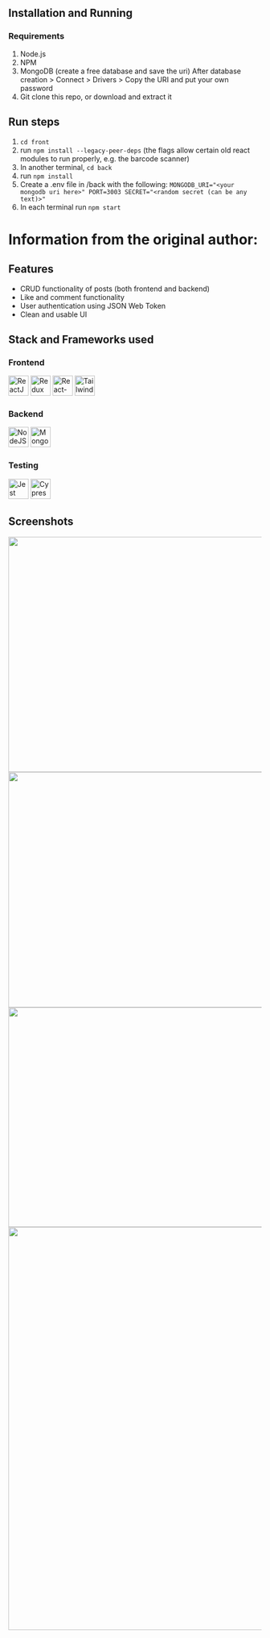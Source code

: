## Installation and Running

### Requirements

1. Node.js
2. NPM
3. MongoDB (create a free database and save the uri)
    After database creation > Connect > Drivers > Copy the URI and put your own password
4. Git clone this repo, or download and extract it

## Run steps
1. `cd front`
2. run `npm install --legacy-peer-deps` (the flags allow certain old react modules to run properly, e.g. the barcode scanner)
3. In another terminal, `cd back`
4. run `npm install`
5. Create a .env file in /back with the following:
    `MONGODB_URI="<your mongodb uri here>"
    PORT=3003
    SECRET="<random secret (can be any text)>"`
6. In each terminal run `npm start`


# Information from the original author:

## Features

- CRUD functionality of posts (both frontend and backend)
- Like and comment functionality
- User authentication using JSON Web Token
- Clean and usable UI

## Stack and Frameworks used

### Frontend

<img src="https://www.svgrepo.com/show/354259/react.svg"  width="40px" alt="ReactJS"> <img src="https://www.svgrepo.com/show/354274/redux.svg"  width="40px" alt="Redux"> <img src="https://www.svgrepo.com/show/354262/react-router.svg"  width="40px" alt="React-Router"> <img src="https://www.svgrepo.com/show/374118/tailwind.svg"  width="40px" alt="Tailwind CSS">

### Backend

<img src="https://www.svgrepo.com/show/354118/nodejs.svg" class="ml-2" width="40px" alt="NodeJS"> <img src="https://www.svgrepo.com/show/373845/mongo.svg" class="ml-2" width="40px" alt="MongoDB">

### Testing

<img src="https://cdn.freebiesupply.com/logos/large/2x/jest-logo-svg-vector.svg" class="ml-2" width="40px" alt="Jest"> <img src="https://miro.medium.com/max/364/0*JAWNOBEDxJLXxHUj.png" class="ml-2" width="40px" alt="Cypress">

## Screenshots

<img src='https://raw.githubusercontent.com/xxdydx/forum-app/main/images/blogList.png' width='800' height='467'>
<img src= 'https://raw.githubusercontent.com/xxdydx/forum-app/main/images/blogView.png' width='800' height='467'>
<img src= 'https://raw.githubusercontent.com/xxdydx/forum-app/main/images/commenting.png' width='800' height='436'>
<img src= 'https://raw.githubusercontent.com/xxdydx/forum-app/main/images/createPost.png' width='800'>
